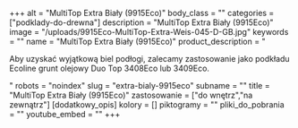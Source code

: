 +++
alt = "MultiTop Extra Biały (9915Eco)"
body_class = ""
categories = ["podklady-do-drewna"]
description = "MultiTop Extra Biały (9915Eco)"
image = "/uploads/9915Eco-MultiTop-Extra-Weis-045-D-GB.jpg"
keywords = ""
name = "MultiTop Extra Biały (9915Eco)"
product_description = "<p>Aby uzyskać wyjątkową biel podłogi, zalecamy zastosowanie jako podkładu Ecoline grunt olejowy Duo Top 3408Eco lub 3409Eco.</p>"
robots = "noindex"
slug = "extra-bialy-9915eco"
subname = ""
title = "MultiTop Extra Biały (9915Eco)"
zastosowanie = ["do wnętrz","na zewnątrz"]
[dodatkowy_opis]
kolory = []
piktogramy = ""
pliki_do_pobrania = ""
youtube_embed = ""
+++
